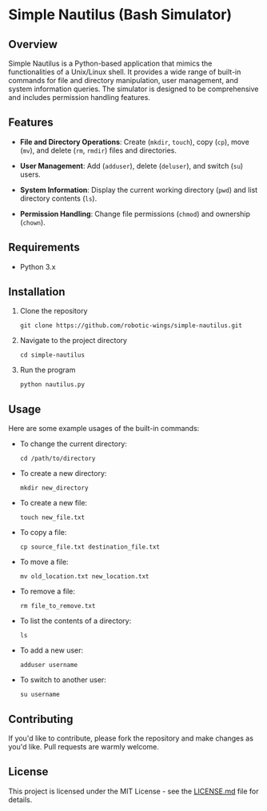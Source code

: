 # Simple Nautilus (Bash Simulator)

## Overview

Simple Nautilus is a Python-based application that mimics the functionalities of a Unix/Linux shell. It provides a wide range of built-in commands for file and directory manipulation, user management, and system information queries. The simulator is designed to be comprehensive and includes permission handling features.

## Features

- **File and Directory Operations**: Create (`mkdir`, `touch`), copy (`cp`), move (`mv`), and delete (`rm`, `rmdir`) files and directories.
  
- **User Management**: Add (`adduser`), delete (`deluser`), and switch (`su`) users.

- **System Information**: Display the current working directory (`pwd`) and list directory contents (`ls`).

- **Permission Handling**: Change file permissions (`chmod`) and ownership (`chown`).

## Requirements

- Python 3.x

## Installation

1. Clone the repository
   ```
   git clone https://github.com/robotic-wings/simple-nautilus.git
   ```
2. Navigate to the project directory
   ```
   cd simple-nautilus
   ```
3. Run the program
   ```
   python nautilus.py
   ```

## Usage

Here are some example usages of the built-in commands:

- To change the current directory:
  ```
  cd /path/to/directory
  ```
  
- To create a new directory:
  ```
  mkdir new_directory
  ```
  
- To create a new file:
  ```
  touch new_file.txt
  ```
  
- To copy a file:
  ```
  cp source_file.txt destination_file.txt
  ```
  
- To move a file:
  ```
  mv old_location.txt new_location.txt
  ```
  
- To remove a file:
  ```
  rm file_to_remove.txt
  ```
  
- To list the contents of a directory:
  ```
  ls
  ```
  
- To add a new user:
  ```
  adduser username
  ```
  
- To switch to another user:
  ```
  su username
  ```

## Contributing

If you'd like to contribute, please fork the repository and make changes as you'd like. Pull requests are warmly welcome.

## License

This project is licensed under the MIT License - see the [LICENSE.md](LICENSE.md) file for details.
